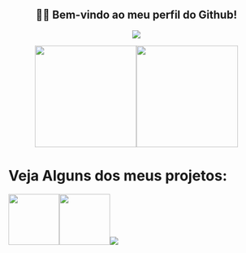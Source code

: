 <h2 align="center">👋🏻 Bem-vindo ao meu perfil do Github!</h2><p align="center"><img src="https://github-readme-stats.vercel.app/api?username=LESS14&custom_title=Github+Stats&theme=dark"></p><p align="center"><img src="https://lanyard.cnrad.dev/api/879190916894711869" height="200em"><img src="https://github-readme-stats.vercel.app/api/top-langs/?username=LESS14&layout=compact&langs_count=7&theme=dark&bg_color=1a1c1f&hide_border=true" height="200em"></p><p align="center"><h1 align="left">Veja Alguns dos meus projetos:</h1><a align="center" href="https://github.com/LESS14/Color-Picker" target="_blank"><img src="https://gh-card.dev/repos/LESS14/Color-Picker.png" height="100em"></a><a align="center" href="https://github.com/LESS14/QR-code-generator" target="_blank"><img src="https://gh-card.dev/repos/LESS14/QR-code-generator.png" height="100em"></a><a href="https://www.linkedin.com/in/felipe-maciel-56b594270/" target="_blank"><img src="https://img.shields.io/badge/-LinkedIn-%230077B5?style=for-the-badge&logo=linkedin&logoColor=white" target="_blank"></a> </p>
